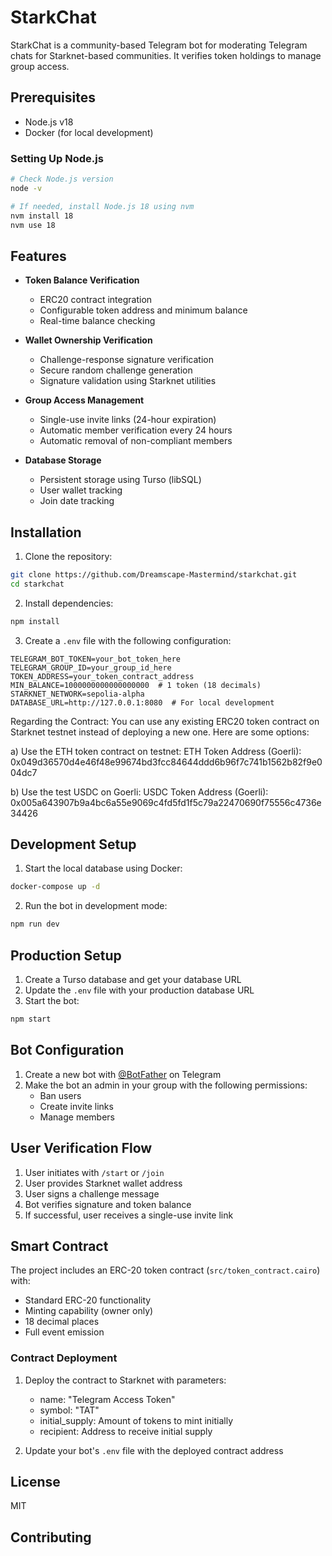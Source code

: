 
# StarkChat

StarkChat is a community-based Telegram bot for moderating Telegram chats for Starknet-based communities. It verifies token holdings to manage group access.

## Prerequisites

- Node.js v18
- Docker (for local development)

### Setting Up Node.js

```bash
# Check Node.js version
node -v

# If needed, install Node.js 18 using nvm
nvm install 18
nvm use 18
```

## Features

- **Token Balance Verification**
  - ERC20 contract integration
  - Configurable token address and minimum balance
  - Real-time balance checking

- **Wallet Ownership Verification**
  - Challenge-response signature verification
  - Secure random challenge generation
  - Signature validation using Starknet utilities

- **Group Access Management**
  - Single-use invite links (24-hour expiration)
  - Automatic member verification every 24 hours
  - Automatic removal of non-compliant members

- **Database Storage**
  - Persistent storage using Turso (libSQL)
  - User wallet tracking
  - Join date tracking

## Installation

1. Clone the repository:

```bash
git clone https://github.com/Dreamscape-Mastermind/starkchat.git
cd starkchat
```

2. Install dependencies:

```bash
npm install
```

3. Create a `.env` file with the following configuration:

```env
TELEGRAM_BOT_TOKEN=your_bot_token_here
TELEGRAM_GROUP_ID=your_group_id_here
TOKEN_ADDRESS=your_token_contract_address
MIN_BALANCE=1000000000000000000  # 1 token (18 decimals)
STARKNET_NETWORK=sepolia-alpha
DATABASE_URL=http://127.0.0.1:8080  # For local development
```

Regarding the Contract: You can use any existing ERC20 token contract on Starknet testnet instead of deploying a new one. Here are some options:

a) Use the ETH token contract on testnet:
ETH Token Address (Goerli): 0x049d36570d4e46f48e99674bd3fcc84644ddd6b96f7c741b1562b82f9e004dc7

b) Use the test USDC on Goerli:
USDC Token Address (Goerli): 0x005a643907b9a4bc6a55e9069c4fd5fd1f5c79a22470690f75556c4736e34426

## Development Setup

1. Start the local database using Docker:

```bash
docker-compose up -d
```

2. Run the bot in development mode:

```bash
npm run dev
```

## Production Setup

1. Create a Turso database and get your database URL
2. Update the `.env` file with your production database URL
3. Start the bot:

```bash
npm start
```

## Bot Configuration

1. Create a new bot with [@BotFather](https://t.me/botfather) on Telegram
2. Make the bot an admin in your group with the following permissions:
   - Ban users
   - Create invite links
   - Manage members

## User Verification Flow

1. User initiates with `/start` or `/join`
2. User provides Starknet wallet address
3. User signs a challenge message
4. Bot verifies signature and token balance
5. If successful, user receives a single-use invite link

## Smart Contract

The project includes an ERC-20 token contract (`src/token_contract.cairo`) with:

- Standard ERC-20 functionality
- Minting capability (owner only)
- 18 decimal places
- Full event emission

### Contract Deployment

1. Deploy the contract to Starknet with parameters:
   - name: "Telegram Access Token"
   - symbol: "TAT"
   - initial_supply: Amount of tokens to mint initially
   - recipient: Address to receive initial supply

2. Update your bot's `.env` file with the deployed contract address

## License

MIT

## Contributing
